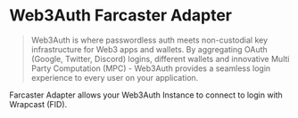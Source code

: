 # Web3Auth Farcaster Adapter

> Web3Auth is where passwordless auth meets non-custodial key infrastructure for Web3 apps and wallets. By aggregating OAuth (Google, Twitter, Discord) logins, different wallets and innovative Multi Party Computation (MPC) - Web3Auth provides a seamless login experience to every user on your application.

Farcaster Adapter allows your Web3Auth Instance to connect to login with Wrapcast (FID). 

